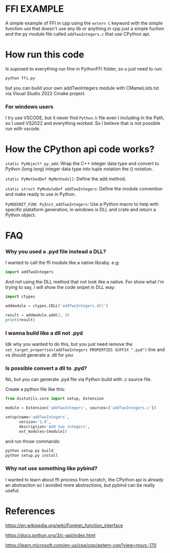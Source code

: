 # FFI EXAMPLE

A simple example of FFI in cpp using the `extern C` keyword with the simple function `add` that doesn't use any lib or anything in cpp just a simple fuction and the py module file called `addTwoIntegers.c` that use CPython api.

# How run this code

Is suposed to everything run fine in PythonFFI folder, so u just need to run:

```bash
python ffi.py
```

but you can build your own addTwoIntegers module with CMameLists.txt via Visual Studio 2022 Cmake project. 

### For windows users

I try use VSCODE, but it never find `Python.h` file even I including in the Path, so I used VS2022 and everything worked. So I believe that is not possible run with vscode.

# How the CPython api code works?

`static PyObject* py_add`: Wrap the C++ integer data type and convert to Python (long long) integer data type into tuple notation the () notation.

`static PyMethodDef MyMethods[]`: Define the add method.

`static struct PyModuleDef addTwoIntegers`:  Define the module convention and make ready to use in Python.

`PyMODINIT_FUNC PyInit_addTwoIntegers`: Use a Python macro to help with specific plataform generation, in windows is DLL and crate and return a Python object.

# FAQ

### Why you used a .pyd file instead a DLL?

I wanted to call the ffi module like a native libraby. e.g:

```Python
import addTwoIntegers 
```

And not using the DLL method that not look like a native. For show what i'm trying to say, I will show the code snipet in DLL way:

```Python
import ctypes

addmodule = ctypes.CDLL('addTwoIntegers.dll')

result = addmodule.add(2, 3)
print(result)  
```

### I wanna build like a dll not .pyd

Idk why you wanted to do this, but you just need remove the `set_target_properties(addTwoIntegers PROPERTIES SUFFIX ".pyd")` line and vs should generate a .dll for you

### Is possible convert a dll to .pyd?

No, but you can generate .pyd file via Python build with .c source file.

Create a python file like this:

```Python
from distutils.core import setup, Extension

module = Extension('addTwoIntegers', sources=['addTwoIntegers.c'])

setup(name='addTwoIntegers',
      version='1.0',
      description='Add two integers',
      ext_modules=[module])
```

and run those commands:

```bash
python setup.py build
python setup.py install
```

### Why not use something like pybind?

I wanted to learn about ffi process from scratch, the CPython api is already an abstraction so I avoided more abstractions, but pybind can be really useful. 

# References

https://en.wikipedia.org/wiki/Foreign_function_interface

https://docs.python.org/3/c-api/index.html

https://learn.microsoft.com/en-us/cpp/cpp/extern-cpp?view=msvc-170
